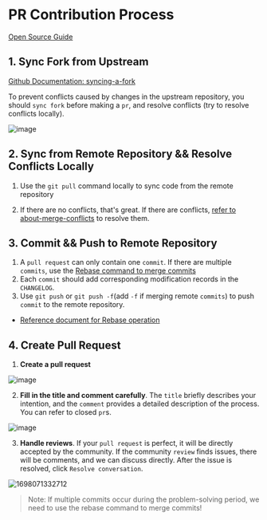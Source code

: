 # PR Contribution Process
[Open Source Guide](https://docs.github.com/pull-requests)

## 1. Sync Fork from Upstream

[Github Documentation: syncing-a-fork](https://docs.github.com/pull-requests/collaborating-with-pull-requests/working-with-forks/syncing-a-fork)

To prevent conflicts caused by changes in the upstream repository, you should `sync fork` before making a `pr`, and resolve conflicts (try to resolve conflicts locally).

![image](https://github.com/smart-doc-group/smart-doc-group.github.io/assets/50514081/3541425d-19fe-4ab6-8a2a-d23057142ea9)

## 2. Sync from Remote Repository && Resolve Conflicts Locally
1. Use the `git pull` command locally to sync code from the remote repository

2. If there are no conflicts, that's great. If there are conflicts, [refer to about-merge-conflicts](https://docs.github.com/pull-requests/collaborating-with-pull-requests/addressing-merge-conflicts/about-merge-conflicts) to resolve them.

## 3. Commit && Push to Remote Repository

1. A `pull request` can only contain one `commit`. If there are multiple `commits`, use the [Rebase command to merge commits](community/rebase-option.md)
2. Each `commit` should add corresponding modification records in the `CHANGELOG`.
3. Use `git push` or `git push -f`(add `-f` if merging remote `commits`) to push `commit` to the remote repository.

- [Reference document for Rebase operation](community/rebase-option.md)

## 4. Create Pull Request

1. **Create a pull request**

![image](https://github.com/smart-doc-group/smart-doc-group.github.io/assets/50514081/0be96dfd-6a78-495b-8618-49994f417f93)

2. **Fill in the title and comment carefully**. The `title` briefly describes your intention, and the `comment` provides a detailed description of the process. You can refer to closed `pr`s.

![image](../../_images/pr.png)

3. **Handle reviews**. If your `pull request` is perfect, it will be directly accepted by the community. If the community `review` finds issues, there will be comments, and we can discuss directly. After the issue is resolved, click `Resolve conversation`.

![1698071332712](https://github.com/smart-doc-group/smart-doc-group.github.io/assets/50514081/9625c152-0eeb-4dd9-91d0-1f38a053bc1a)

> Note: If multiple commits occur during the problem-solving period, we need to use the rebase command to merge commits!